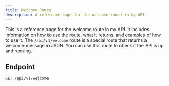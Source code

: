 ```yaml
---
title: Welcome Route
description: A reference page for the welcome route in my API.
---
```


This is a reference page for the welcome route in my API. It includes information on how to use the route, what it returns, and examples of how to use it.
The `/api/v1/welcome` route is a special route that returns a welcome message in JSON. You can use this route to check if the API is up and running.

## Endpoint

```
GET /api/v1/welcome
```
